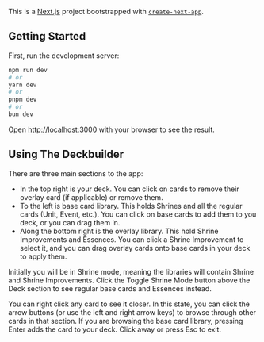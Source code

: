 This is a [Next.js](https://nextjs.org/) project bootstrapped with [`create-next-app`](https://github.com/vercel/next.js/tree/canary/packages/create-next-app).

## Getting Started

First, run the development server:

```bash
npm run dev
# or
yarn dev
# or
pnpm dev
# or
bun dev
```

Open [http://localhost:3000](http://localhost:3000) with your browser to see the result.

## Using The Deckbuilder

There are three main sections to the app:

- In the top right is your deck. You can click on cards to remove their overlay card (if applicable) or remove them.
- To the left is base card library. This holds Shrines and all the regular cards (Unit, Event, etc.). You can click on base cards to add them to you deck, or you can drag them in.
- Along the bottom right is the overlay library. This hold Shrine Improvements and Essences. You can click a Shrine Improvement to select it, and you can drag overlay cards onto base cards in your deck to apply them.

Initially you will be in Shrine mode, meaning the libraries will contain Shrine and Shrine Improvements. Click the Toggle Shrine Mode button above the Deck section to see regular base cards and Essences instead.

You can right click any card to see it closer. In this state, you can click the arrow buttons (or use the left and right arrow keys) to browse through other cards in that section. If you are browsing the base card library, pressing Enter adds the card to your deck. Click away or press Esc to exit.
